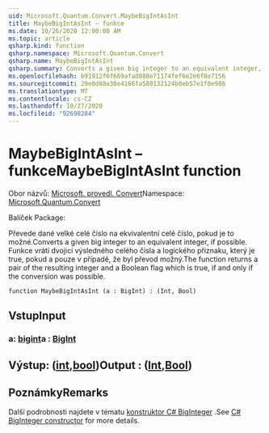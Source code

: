 ```yaml
---
uid: Microsoft.Quantum.Convert.MaybeBigIntAsInt
title: MaybeBigIntAsInt – funkce
ms.date: 10/26/2020 12:00:00 AM
ms.topic: article
qsharp.kind: function
qsharp.namespace: Microsoft.Quantum.Convert
qsharp.name: MaybeBigIntAsInt
qsharp.summary: Converts a given big integer to an equivalent integer, if possible. The function returns a pair of the resulting integer and a Boolean flag which is true, if and only if the conversion was possible.
ms.openlocfilehash: b91912f6f669afad888e71174fef6e2e6f8e7156
ms.sourcegitcommit: 29e0d88a30e4166fa580132124b0eb57e1f0e986
ms.translationtype: MT
ms.contentlocale: cs-CZ
ms.lasthandoff: 10/27/2020
ms.locfileid: "92698284"
---
```

# <a name="maybebigintasint-function"></a><span data-ttu-id="1e4c1-102">MaybeBigIntAsInt – funkce</span><span class="sxs-lookup"><span data-stu-id="1e4c1-102">MaybeBigIntAsInt function</span></span>

<span data-ttu-id="1e4c1-103">Obor názvů: [Microsoft. provedl. Convert](xref:Microsoft.Quantum.Convert)</span><span class="sxs-lookup"><span data-stu-id="1e4c1-103">Namespace: [Microsoft.Quantum.Convert](xref:Microsoft.Quantum.Convert)</span></span>

<span data-ttu-id="1e4c1-104">Balíček [](https://nuget.org/packages/)</span><span class="sxs-lookup"><span data-stu-id="1e4c1-104">Package: [](https://nuget.org/packages/)</span></span>


<span data-ttu-id="1e4c1-105">Převede dané velké celé číslo na ekvivalentní celé číslo, pokud je to možné.</span><span class="sxs-lookup"><span data-stu-id="1e4c1-105">Converts a given big integer to an equivalent integer, if possible.</span></span>
<span data-ttu-id="1e4c1-106">Funkce vrátí dvojici výsledného celého čísla a logického příznaku, který je true, pokud a pouze v případě, že byl převod možný.</span><span class="sxs-lookup"><span data-stu-id="1e4c1-106">The function returns a pair of the resulting integer and a Boolean flag which is true, if and only if the conversion was possible.</span></span>

```qsharp
function MaybeBigIntAsInt (a : BigInt) : (Int, Bool)
```


## <a name="input"></a><span data-ttu-id="1e4c1-107">Vstup</span><span class="sxs-lookup"><span data-stu-id="1e4c1-107">Input</span></span>

### <a name="a--bigint"></a><span data-ttu-id="1e4c1-108">a: [bigint](xref:microsoft.quantum.lang-ref.bigint)</span><span class="sxs-lookup"><span data-stu-id="1e4c1-108">a : [BigInt](xref:microsoft.quantum.lang-ref.bigint)</span></span>





## <a name="output--intbool"></a><span data-ttu-id="1e4c1-109">Výstup: ([int](xref:microsoft.quantum.lang-ref.int),[bool](xref:microsoft.quantum.lang-ref.bool))</span><span class="sxs-lookup"><span data-stu-id="1e4c1-109">Output : ([Int](xref:microsoft.quantum.lang-ref.int),[Bool](xref:microsoft.quantum.lang-ref.bool))</span></span>



## <a name="remarks"></a><span data-ttu-id="1e4c1-110">Poznámky</span><span class="sxs-lookup"><span data-stu-id="1e4c1-110">Remarks</span></span>

<span data-ttu-id="1e4c1-111">Další podrobnosti najdete v tématu [konstruktor C# BigInteger](https://docs.microsoft.com/dotnet/api/system.numerics.biginteger.-ctor?view=netframework-4.7.2#System_Numerics_BigInteger__ctor_System_Int64_) .</span><span class="sxs-lookup"><span data-stu-id="1e4c1-111">See [C# BigInteger constructor](https://docs.microsoft.com/dotnet/api/system.numerics.biginteger.-ctor?view=netframework-4.7.2#System_Numerics_BigInteger__ctor_System_Int64_) for more details.</span></span>